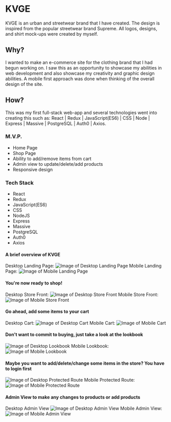 # KVGE
KVGE is an urban and streetwear brand that I have created. The design is inspired from the popular streetwear brand Supreme. All logos, designs, and shirt mock-ups were created by myself.
## Why?
I wanted to make an e-commerce site for the clothing brand that I had begun working on. I saw this as an opportunity to showcase my abilities in web development and also showcase my creativity and graphic design abilities. A mobile first approach was done when thinking of the overall design of the site.
## How?
This was my first full-stack web-app and several technologies went into creating this such as: React | Redux | JavaScript(ES6) | CSS | Node | Express | Massive | PostgreSQL | Auth0 | Axios.
### M.V.P.
* Home Page
* Shop Page
* Ability to add/remove items from cart
* Admin view to update/delete/add products
* Responsive design
### Tech Stack
* React
* Redux
* JavaScript(ES6)
* CSS
* NodeJS
* Express
* Massive
* PostgreSQL
* Auth0
* Axios
#### A brief overview of KVGE
Desktop Landing Page:
![Image of Desktop Landing Page](https://github.com/sesouk/personal-project/blob/master/HomePageDesktop.png)
Mobile Landing Page:
![Image of Mobile Landing Page](https://github.com/sesouk/personal-project/blob/master/HomePageMobile.png)
#### You're now ready to shop!
Desktop Store Front:
![Image of Desktop Store Front](https://github.com/sesouk/personal-project/blob/master/ShopDesktop.png)
Mobile Store Front:
![Image of Mobile Store Front](https://github.com/sesouk/personal-project/blob/master/ShopMobile.png)
#### Go ahead, add some items to your cart
Desktop Cart:
![Image of Desktop Cart](https://github.com/sesouk/personal-project/blob/master/CartDesktop.png)
Mobile Cart:
![Image of Mobile Cart](https://github.com/sesouk/personal-project/blob/master/CartMobile.png)
#### Don't want to commit to buying, just take a look at the lookbook
![Image of Desktop Lookbook](https://github.com/sesouk/personal-project/blob/master/LookbookDesktop.png)
Mobile Lookbook:
![Image of Mobile Lookbook](https://github.com/sesouk/personal-project/blob/master/LookbookMobile.png)
#### Maybe you want to add/delete/change some items in the store? You have to login first
![Image of Desktop Protected Route](https://github.com/sesouk/personal-project/blob/master/ConditionalProtectedRouteDesktop.png)
Mobile Protected Route:
![Image of Mobile Protected Route](https://github.com/sesouk/personal-project/blob/master/ConditionalProtectedRouteMobile.png)
#### Admin View to make any changes to products or add products
Desktop Admin View
![Image of Desktop Admin View](https://github.com/sesouk/personal-project/blob/master/AdminViewDesktop.png)
Mobile Admin View:
![Image of Mobile Admin View](https://github.com/sesouk/personal-project/blob/master/AdminViewMobile.png)
